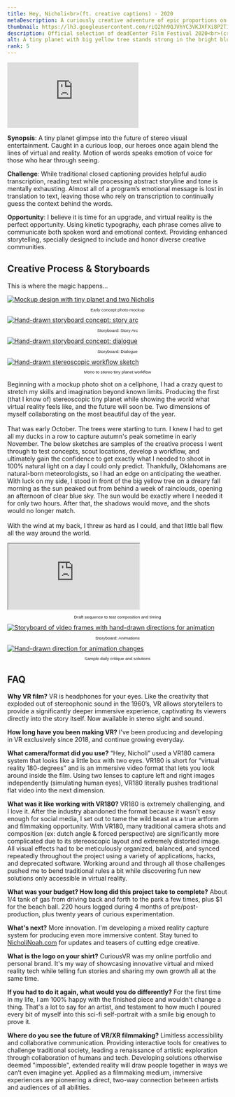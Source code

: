 ```yaml
---
title: Hey, Nicholi<br>(ft. creative captions) - 2020
metaDescription: A curiously creative adventure of epic proportions on the tiniest of tiny planets
thumbnail: https://lh3.googleusercontent.com/riQ2hh9QJVhYC3VKJXFXi8P2T14JsKx5HrUUfbFpSqA3mhkG9YzONTBbeVDt4H9DPAZ8o9pIfDU0-KOYuiaJPaJO2ugpXZhis4q1z8ZO1zMRPJJ5AEHD4fov2obpwSuig_W3xebmVw=w2400
description: Official selection of deadCenter Film Festival 2020<br>(cross your eyes to view in 3D)
alt: A tiny planet with big yellow tree stands strong in the bright blue sky. Our hero, Nicholi, stands on the planet giving an enthusiastic thumbs up to a giant Nicholi watching over the tiny explorer, also with an enthusiastic thumbs up and big smile.
rank: 5
---
```


<iframe
  class="video"
  src="https://www.youtube.com/embed/ikTx-05dJ7M"
  frameborder="0"
  allow="accelerometer; autoplay; encrypted-media; gyroscope;"
  allowfullscreen></iframe>


<!-- <iframe src="https://www.youtube.com/embed/ikTx-05dJ7M" class="youtube-iframe"></iframe> -->


**Synopsis**: A tiny planet glimpse into the future of stereo visual entertainment. Caught in a curious loop, our heroes once again blend the lines of virtual and reality. Motion of words speaks emotion of voice for those who hear through seeing.

**Challenge**: While traditional closed captioning provides helpful audio transcription, reading text while processing abstract storyline and tone is mentally exhausting. Almost all of a program’s emotional message is lost in translation to text, leaving those who rely on transcription to continually guess the context behind the words.

**Opportunity**: I believe it is time for an upgrade, and virtual reality is the perfect opportunity. Using kinetic typography, each phrase comes alive to communicate both spoken word and emotional context. Providing enhanced storytelling, specially designed to include and honor diverse creative communities.


## **Creative Process & Storyboards**
This is where the magic happens...
<div class="row">
  <div class="col-md-3">
    <a href= "https://lh3.googleusercontent.com/liZZGdEzPuqY99PD0NsuBiWS_qAJS-x6KYAURn5X7sBs0u5zXvIHHSfIw8AKeV1hM4_WSgJ0mtqL0xNRoGdxSbeWSglIa2_h6UMxbFcimHrSGJy0Sk_qd2pLfwP83FspdtjvFUG5gQ=w2400">
      <img src="https://lh3.googleusercontent.com/liZZGdEzPuqY99PD0NsuBiWS_qAJS-x6KYAURn5X7sBs0u5zXvIHHSfIw8AKeV1hM4_WSgJ0mtqL0xNRoGdxSbeWSglIa2_h6UMxbFcimHrSGJy0Sk_qd2pLfwP83FspdtjvFUG5gQ=w2400" alt="Mockup design with tiny planet and two Nicholis">
      </img>
    </a>
    <p style="font-family: arial; font-size: .7em; text-align: center">Early concept photo mockup</p>
  </div>

  <div class="col-md-3">
   <a href= "https://lh3.googleusercontent.com/ew98g6CxTYe6onS84O-4yZPRZ5AJdq7PZ04TriS77jFcPNvEBzwE7pFa0sDakEhoSq0scYdrgl8zeo-zhaLhkW0Bgyv5gL-0T34hD-BC9P8FZEo-voxfvIPQhl6xMmEZDMU-U6WHnQ=w2400">
      <img src="https://lh3.googleusercontent.com/ew98g6CxTYe6onS84O-4yZPRZ5AJdq7PZ04TriS77jFcPNvEBzwE7pFa0sDakEhoSq0scYdrgl8zeo-zhaLhkW0Bgyv5gL-0T34hD-BC9P8FZEo-voxfvIPQhl6xMmEZDMU-U6WHnQ=w2400" alt="Hand-drawn storyboard concept: story arc">
      </img>
    </a>
    <p style="font-family: arial; font-size: .7em; text-align: center">Storyboard: Story Arc</p>
  </div>

  <div class="col-md-3">
    <a href= "https://lh3.googleusercontent.com/7G0qHZAW-i5OxUQuorclOm5F967BCsN-r3kgjU7ciAfeFFPD2HavTUdA7F-dTmQJzLS_NU2NCLXNlvWGxkoRDrDpFjTNzmq2woub8I9ejnkuN17tX5D-OJMcUQrPHDl6I4XWdhxETQ=w2400">
      <img src="https://lh3.googleusercontent.com/7G0qHZAW-i5OxUQuorclOm5F967BCsN-r3kgjU7ciAfeFFPD2HavTUdA7F-dTmQJzLS_NU2NCLXNlvWGxkoRDrDpFjTNzmq2woub8I9ejnkuN17tX5D-OJMcUQrPHDl6I4XWdhxETQ=w2400" alt="Hand-drawn storyboard concept: dialogue">
      </img>
    </a>
    <p style="font-family: arial; font-size: .7em; text-align: center">Storyboard: Dialogue</p>
  </div>

  <div class="col-md-3">
    <a href= "https://lh3.googleusercontent.com/JHii8NgANCSCSxcD-TYD_vrPEjMZFxEsUm_zEQMioLFXbTocETwGkoyOzst1NoaCcf2xiXdnIg4prmRj70Mo_y3YGud0mKQY84yllhqr81btSbsUybJl0-mO7tnwkA3lmFZnW-Wvrw=w2400">
      <img src="https://lh3.googleusercontent.com/JHii8NgANCSCSxcD-TYD_vrPEjMZFxEsUm_zEQMioLFXbTocETwGkoyOzst1NoaCcf2xiXdnIg4prmRj70Mo_y3YGud0mKQY84yllhqr81btSbsUybJl0-mO7tnwkA3lmFZnW-Wvrw=w2400" alt="Hand-drawn stereoscopic workflow sketch">
      </img>
    </a>
    <p style="font-family: arial; font-size: .7em; text-align: center">Mono to stereo tiny planet workflow</p>
  </div>
</div>

Beginning with a mockup photo shot on a cellphone, I had a crazy quest to stretch my skills and imagination beyond known limits. Producing the first (that I know of) stereoscopic tiny planet while showing the world what virtual reality feels like, and the future will soon be. Two dimensions of myself collaborating on the most beautiful day of the year.\
\
That was early October. The trees were starting to turn. I knew I had to get all my ducks in a row to capture autumn's peak sometime in early November. The below sketches are samples of the creative process I went through to test concepts, scout locations, develop a workflow, and ultimately gain the confidence to get exactly what I needed to shoot in 100% natural light on a day I could only predict. Thankfully, Oklahomans are natural-born meteorologists, so I had an edge on anticipating the weather. With luck on my side, I stood in front of the big yellow tree on a dreary fall morning as the sun peaked out from behind a week of rainclouds, opening an afternoon of clear blue sky. The sun would be exactly where I needed it for only two hours. After that, the shadows would move, and the shots would no longer match.\
\
With the wind at my back, I threw as hard as I could, and that little ball flew all the way around the world.

<div class="row">
  <div class="col-md-6">
    <iframe src="https://www.youtube.com/embed/BkyI5q8EkQQ" class="youtube-iframe"></iframe>
    <p style="font-family: arial; font-size: .7em; text-align: center">Draft sequence to test composition and timing</p>
  </div>

  <div class="col-md-3">
   <a href= "https://lh3.googleusercontent.com/s6qZkuTJOgg46ivrM-osBK9IpcJzPP71GH9vQHRBGTR676BVXm_eCiNABY_ydwyDYsO2U8iu-Wt_eLIFNuFIskP4GtvRYbs4vyn5QdwC8nWYsSNFCPgSJdJ01khjOCdZA4MJ0d_rwQ=w2400">
    <img src="https://lh3.googleusercontent.com/s6qZkuTJOgg46ivrM-osBK9IpcJzPP71GH9vQHRBGTR676BVXm_eCiNABY_ydwyDYsO2U8iu-Wt_eLIFNuFIskP4GtvRYbs4vyn5QdwC8nWYsSNFCPgSJdJ01khjOCdZA4MJ0d_rwQ=w2400" alt="Storyboard of video frames with hand-drawn directions for animation">
    </img>
    </a>
    <p style="font-family: arial; font-size: .7em; text-align: center">Storyboard: Animations</p>
  </div>

  <div class="col-md-3">
    <a href= "https://lh3.googleusercontent.com/4x8jiRTgb4-y-fsQC61CrUQ2_kBk8WWF70l-jcaaueeqXlQkrHy5nGGgpkcfLXYxCc2lYKEdIw7VgobcQbokp7E9PbW3tJ9uou6WQCR0kGrqaAiA_YfH8OccXFvEoT5KQ2UIHnPEkQ=w2400">
      <img src="https://lh3.googleusercontent.com/4x8jiRTgb4-y-fsQC61CrUQ2_kBk8WWF70l-jcaaueeqXlQkrHy5nGGgpkcfLXYxCc2lYKEdIw7VgobcQbokp7E9PbW3tJ9uou6WQCR0kGrqaAiA_YfH8OccXFvEoT5KQ2UIHnPEkQ=w2400" alt="Hand-drawn direction for animation changes">
      </img>
    </a>
    <p style="font-family: arial; font-size: .7em; text-align: center">Sample daily critique and solutions</p>
  </div>
</div>

## **FAQ**
**Why VR film?**
VR is headphones for your eyes. Like the creativity that exploded out of stereophonic sound in the 1960’s, VR allows storytellers to provide a significantly deeper immersive experience, captivating its viewers directly into the story itself. Now available in stereo sight and sound.

**How long have you been making VR?**
I've been producing and developing in VR exclusively since 2018, and continue growing everyday.

**What camera/format did you use?**
“Hey, Nicholi” used a VR180 camera system that looks like a little box with two eyes. VR180 is short for “virtual reality 180-degrees” and is an immersive video format that lets you look around inside the film. Using two lenses to capture left and right images independently (simulating human eyes), VR180 literally pushes traditional flat video into the next dimension.

**What was it like working with VR180?**
VR180 is extremely challenging, and I love it. After the industry abandoned the format because it wasn't easy enough for social media, I set out to tame the wild beast as a true artform and filmmaking opportunity. With VR180, many traditional camera shots and composition (ex: dutch angle & forced perspective) are significantly more complicated due to its stereoscopic layout and extremely distorted image. All visual effects had to be meticulously organized, balanced, and synced repeatedly throughout the project using a variety of applications, hacks, and deprecated software. Working around and through all those challenges pushed me to bend traditional rules a bit while discovering fun new solutions only accessible in virtual reality.

**What was your budget? How long did this project take to complete?**
About 1/4 tank of gas from driving back and forth to the park a few times, plus $1 for the beach ball. 220 hours logged during 4 months of pre/post-production, plus twenty years of curious experimentation.

**What's next?**
More innovation. I'm developing a mixed reality capture system for producing even more immersive content. Stay tuned to [NicholiNoah.com](https://nicholinoah.com/virtual-reality) for updates and teasers of cutting edge creative.

**What is the logo on your shirt?**
CuriousVR was my online portfolio and personal brand. It's my way of showcasing innovative virtual and mixed reality tech while telling fun stories and sharing my own growth all at the same time.

**If you had to do it again, what would you do differently?**
For the first time in my life, I am 100% happy with the finished piece and wouldn't change a thing. That's a lot to say for an artist, and testament to how much I poured every bit of myself into this sci-fi self-portrait with a smile big enough to prove it.

**Where do you see the future of VR/XR filmmaking?**
Limitless accessibility and collaborative communication. Providing interactive tools for creatives to challenge traditional society, leading a renaissance of artistic exploration through collaboration of humans and tech. Developing solutions otherwise deemed "impossible", extended reality will draw people together in ways we can’t even imagine yet. Applied as a filmmaking medium, immersive experiences are pioneering a direct, two-way connection between artists and audiences of all abilities.